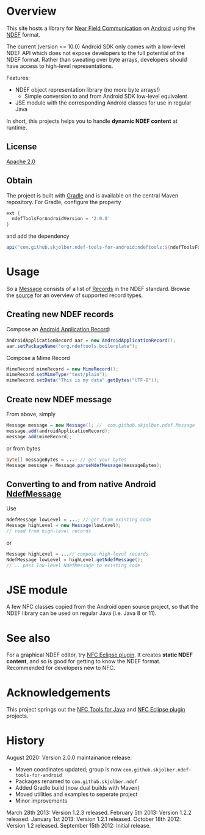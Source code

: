 

# Overview
This site hosts a library for [Near Field Communication](http://en.wikipedia.org/wiki/Near_field_communication) on [Android](http://www.android.com/) using the [NDEF](http://developer.android.com/reference/android/nfc/tech/Ndef.html) format.

The current (version <= 10.0) Android SDK only comes with a low-level NDEF API which does not expose developers to the full potential of the NDEF format. Rather than sweating over byte arrays, developers should have access to high-level representations.

Features:
  * NDEF object representation library (no more byte arrays!)
    * Simple conversion to and from Android SDK low-level equivalent
  * JSE module with the corresponding Android classes for use in regular Java

In short, this projects helps you to handle __dynamic NDEF content__ at runtime.

## License
[Apache 2.0]

## Obtain
The project is built with [Gradle] and is available on the central Maven repository.  For Gradle, configure the property

```groovy
ext {
  ndefToolsForAndroidVersion = '2.0.0'
}
```

and add the dependency

```groovy
api("com.github.skjolber.ndef-tools-for-android:ndeftools:${ndefToolsForAndroidVersion}")
```

# Usage
So a [Message](https://github.com/skjolber/ndef-tools-for-android/blob/master/ndeftools/main/src/com/github/skjolber/ndeftools/Message.java) consists of a list of [Records](https://github.com/skjolber/ndef-tools-for-android/blob/master/ndeftools/main/src/com/github/skjolber/ndeftools/Record.java) in the NDEF standard. Browse the [source](https://github.com/skjolber/ndef-tools-for-android/tree/master/ndeftools/main/src/org/ndeftools) for an overview of supported record types.

## Creating new NDEF records
Compose an [Android Application Record](http://developer.android.com/guide/topics/connectivity/nfc/nfc.html#aar):

```java
AndroidApplicationRecord aar = new AndroidApplicationRecord();
aar.setPackageName("org.ndeftools.boilerplate");
```

Compose a Mime Record
```java
MimeRecord mimeRecord = new MimeRecord();
mimeRecord.setMimeType("text/plain");
mimeRecord.setData("This is my data".getBytes("UTF-8"));
```

## Create new NDEF message
From above, simply

```java
Message message = new Message(); //  com.github.skjolber.ndef.Message
message.add(androidApplicationRecord);
message.add(mimeRecord);
```
or from bytes

```java
byte[] messageBytes = ...; // get your bytes
Message message = Message.parseNdefMessage(messageBytes);
```

## Converting to and from native Android [NdefMessage](http://developer.android.com/reference/android/nfc/NdefMessage.html)
Use

```java
NdefMessage lowLevel = ...; // get from existing code
Message highLevel = new Message(lowLevel);
// read from high-level records
```
or

```java
Message highLevel = ...// compose high-level records
NdefMessage lowLevel = highLevel.getNdefMessage();
// .. pass low-level NdefMessage to existing code
```

# JSE module
A few NFC classes copied from the Android open source project, so that the NDEF library can be used on regular Java (i.e. Java 8 or 11). 

# See also
For a graphical NDEF editor, try [NFC Eclipse plugin](https://github.com/skjolber/nfc-eclipse-plugin). It creates __static NDEF content__, and so is good for getting to know the NDEF format. Recommended for developers new to NFC.

# Acknowledgements
This project springs out the [NFC Tools for Java](https://github.com/grundid/nfctools) and [NFC Eclipse plugin](https://github.com/skjolber/nfc-eclipse-plugin) projects.

# History
August 2020: Version 2.0.0 maintainance release: 
  * Maven coordinates updated; group is now `com.github.skjolber.ndef-tools-for-android`
  * Packages renamed to `com.github.skjolber.ndef`
  * Added Gradle build (now dual builds with Maven)
  * Moved utilities and examples to seperate project
  * Minor improvements
  
March 28th 2013: Version 1.2.3 released.
February 5th 2013: Version 1.2.2 released.
January 1st 2013: Version 1.2.1 released.
October 18th 2012: Version 1.2 released.
September 15th 2012: Initial release.


[Apache 2.0]:           https://www.apache.org/licenses/LICENSE-2.0.html
[issue-tracker]:        https://github.com/skjolber/android-nfc-lifecycle-wrapper/issues
[Gradle]:                   https://gradle.org/

